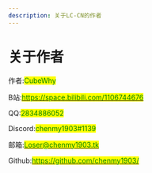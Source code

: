 ```yaml
---
description: 关于LC-CN的作者
---
```


# 关于作者

作者:<mark style="color:green;">CubeWhy</mark>

B站:[<mark style="color:green;">https://space.bilibili.com/1106744676</mark>](https://space.bilibili.com/1106744676)<mark style="color:green;"></mark>

QQ:<mark style="color:green;">2834886052</mark>

Discord:<mark style="color:green;">chenmy1903#1139</mark>

邮箱:[<mark style="color:green;">Loser@chenmy1903.tk</mark>](mailto:Loser@chenmy1903.tk)<mark style="color:green;"></mark>

Github:[<mark style="color:green;">https://github.com/chenmy1903/</mark>](https://github.com/chenmy1903/LunarClient-CN)<mark style="color:green;"></mark>
